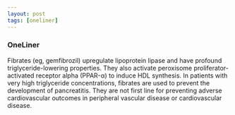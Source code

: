 ```yaml
---
layout: post
tags: [oneliner]
---
```



### OneLiner

Fibrates (eg, gemfibrozil) upregulate lipoprotein lipase and have profound triglyceride-lowering properties. They also activate peroxisome proliferator-activated receptor alpha (PPAR-α) to induce HDL synthesis. In patients with very high triglyceride concentrations, fibrates are used to prevent the development of pancreatitis. They are not first line for preventing adverse cardiovascular outcomes in peripheral vascular disease or cardiovascular disease.
